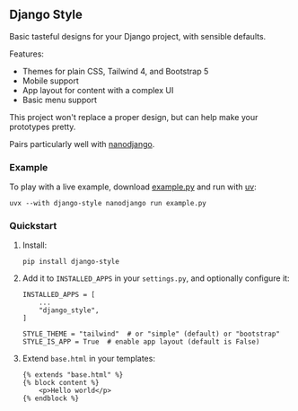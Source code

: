 ## Django Style

Basic tasteful designs for your Django project, with sensible defaults.

Features:

* Themes for plain CSS, Tailwind 4, and Bootstrap 5
* Mobile support
* App layout for content with a complex UI
* Basic menu support

This project won't replace a proper design, but can help make your prototypes pretty.

Pairs particularly well with [nanodjango](https://github.com/radiac/nanodjango/).

### Example

To play with a live example, download
[example.py](https://raw.githubusercontent.com/radiac/django-style/refs/heads/main/example.py)
and run with [uv](https://docs.astral.sh/uv/getting-started/installation/):

```
uvx --with django-style nanodjango run example.py
```

### Quickstart

1.  Install:
    ```
    pip install django-style
    ```

2.  Add it to `INSTALLED_APPS` in your `settings.py`, and optionally configure it:
    ```
    INSTALLED_APPS = [
        ...
        "django_style",
    ]

    STYLE_THEME = "tailwind"  # or "simple" (default) or "bootstrap"
    STYLE_IS_APP = True  # enable app layout (default is False)
    ```

3.  Extend `base.html` in your templates:
    ```
    {% extends "base.html" %}
    {% block content %}
        <p>Hello world</p>
    {% endblock %}


